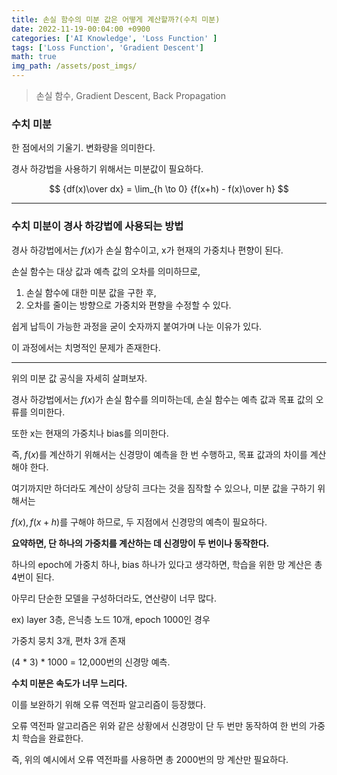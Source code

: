 ```yaml
---
title: 손실 함수의 미분 값은 어떻게 계산할까?(수치 미분)
date: 2022-11-19-00:04:00 +0900
categories: ['AI Knowledge', 'Loss Function' ]
tags: ['Loss Function', 'Gradient Descent']
math: true
img_path: /assets/post_imgs/
---
```

> 손실 함수, Gradient Descent, Back Propagation

### 수치 미분

한 점에서의 기울기. 변화량을 의미한다.

경사 하강법을 사용하기 위해서는 미분값이 필요하다.

$$
{df(x)\over dx} = \lim_{h \to 0} {f(x+h) - f(x)\over h}
$$

---

### 수치 미분이 경사 하강법에 사용되는 방법

경사 하강법에서는 $f(x)$가 손실 함수이고, x가 현재의 가중치나 편향이 된다.

손실 함수는 대상 값과 예측 값의 오차를 의미하므로, 

1. 손실 함수에 대한 미분 값을 구한 후,
2. 오차를 줄이는 방향으로 가중치와 편향을 수정할 수 있다.

쉽게 납득이 가능한 과정을 굳이 숫자까지 붙여가며 나눈 이유가 있다.

이 과정에서는 치명적인 문제가 존재한다.

---

위의 미분 값 공식을 자세히 살펴보자.

경사 하강법에서는 $f(x)$가 손실 함수를 의미하는데, 손실 함수는 예측 값과 목표 값의 오류를 의미한다.

또한 x는 현재의 가중치나 bias를 의미한다.

즉, $f(x)$를 계산하기 위해서는 신경망이 예측을 한 번 수행하고, 목표 값과의 차이를 계산해야 한다.

여기까지만 하더라도 계산이 상당히 크다는 것을 짐작할 수 있으나, 미분 값을 구하기 위해서는

$f(x), f(x + h)$를 구해야 하므로, 두 지점에서 신경망의 예측이 필요하다.

**요약하면, 단 하나의 가중치를 계산하는 데 신경망이 두 번이나 동작한다.**

하나의 epoch에 가중치 하나, bias 하나가 있다고 생각하면, 학습을 위한 망 계산은 총 4번이 된다.

아무리 단순한 모델을 구성하더라도, 연산량이 너무 많다.

ex) layer 3층, 은닉층 노드 10개, epoch 1000인 경우

가중치 뭉치 3개, 편차 3개 존재

(4 * 3) * 1000 = 12,000번의 신경망 예측.

**수치 미분은 속도가 너무 느리다.**

이를 보완하기 위해 오류 역전파 알고리즘이 등장했다.

오류 역전파 알고리즘은 위와 같은 상황에서 신경망이 단 두 번만 동작하여 한 번의 가중치 학습을 완료한다.

즉, 위의 예시에서 오류 역전파를 사용하면 총 2000번의 망 계산만 필요하다.